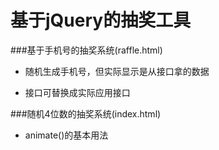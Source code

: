 # 基于jQuery的抽奖工具

###基于手机号的抽奖系统(raffle.html)

+ 随机生成手机号，但实际显示是从接口拿的数据

+ 接口可替换成实际应用接口

###随机4位数的抽奖系统(index.html)

+ animate()的基本用法


